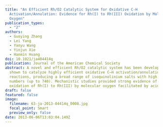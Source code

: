 ```yaml
---
title: "An Efficient Rh/O2 Catalytic System for Oxidative C-H
  Activation/Annulation: Evidence for Rh(I) to Rh(III) Oxidation by Molecular
  Oxygen"
publication_types:
  - "2"
authors:
  - Guoying Zhang
  - Lei Yang
  - Yanyu Wang
  - Yinjun Xie
  - Hanmin Huang
doi: 10.1021/ja404414q
publication: Journal of the American Chemical Society
abstract: A novel and efficient Rh/O2 catalytic system has been developed and
  shown to catalyze highly efficient oxidative C–H activation/annulation
  reactions, producing a broad range of isoquinolinium salts with high turnover
  numbers (up to 740). Mechanistic studies provided strong evidence of facile
  oxidation of Rh(I) to Rh(III) by molecular oxygen facilitated by acid.
draft: false
featured: false
image:
  filename: 63-ja-2013-04414q_0008.jpg
  focal_point: Smart
  preview_only: false
date: 2013-06-06T13:03:04.149Z
---
```

